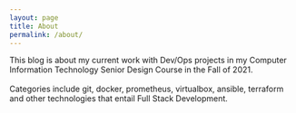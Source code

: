 ```yaml
---
layout: page
title: About
permalink: /about/
---
```


This blog is about my current work with Dev/Ops projects in my Computer Information Technology Senior Design Course in the Fall of 2021. 
<br><br>Categories include git, docker, prometheus, virtualbox, ansible, terraform and other technologies that entail Full Stack Development.


